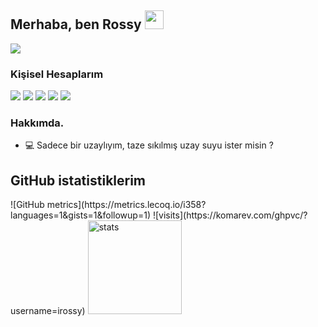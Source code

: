 <h2 align="left">Merhaba, ben Rossy <img src="https://raw.githubusercontent.com/MartinHeinz/MartinHeinz/master/wave.gif" width="30px"></h2> <img src="https://lanyard-profile-readme.vercel.app/api/837446753119764481?theme=dark&animated=true&hideDiscrim=false&borderRadius=20px"> <h3>Kişisel Hesaplarım</h3> <p align="left"> <a href="https://discord.com/users/852854758641631232" target"blank_"><img src="https://img.shields.io/badge/discord%20-7289DA.svg?&style=for-the-badge&logo=discord&logoColor=white"></a> <a href="https://open.spotify.com/user/qunk023vie2h65dmg54x28p38?si=370cbef165ed49f6" target"blank_"><img src="https://img.shields.io/badge/Spotify%20-1ed760.svg?&style=for-the-badge&logo=spotify&logoColor=white"></a> <a href="https://www.youtube.com/channel/UCok1i1aLvNnEV5_puSVG_Iw" target"blank_"><img src="https://img.shields.io/badge/youtube%20-ff0000.svg?&style=for-the-badge&logo=youtube&logoColor=white"></a> <a href="https://instagram.com/rossydiyebiri" target"blank_"><img src="https://img.shields.io/badge/INSTAGRAM%20-DC3175.svg?&style=for-the-badge&logo=instagram&logoColor=white"></a> <a href="https://github.com/rossyjs" target"blank_"><img src="https://img.shields.io/badge/GitHub%20-191717.svg?&style=for-the-badge&logo=github&logoColor=white"></a> </p> <h3>Hakkımda.</h3> <ul> <li>💻 Sadece bir uzaylıyım, taze sıkılmış uzay suyu ister misin ? </li> </ul> <h2 align="left">GitHub istatistiklerim</h2> <p align="left"> ![GitHub metrics](https://metrics.lecoq.io/i358?languages=1&gists=1&followup=1) ![visits](https://komarev.com/ghpvc/?username=irossy) <img src="https://github-readme-stats.vercel.app/api?username=i358&count_private=true&show_icons=true&theme=dark&hide_border=true" width="%100" height="150px" alt="stats" /> </p> 
